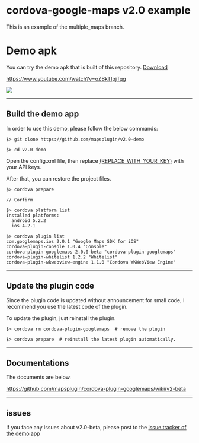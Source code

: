 # cordova-google-maps v2.0 example

This is an example of the multiple_maps branch.

# Demo apk

You can try the demo apk that is built of this repository.
[Download](https://dl.dropboxusercontent.com/u/1456061/cordova-google-maps/v2/cordova-googlemaps-v2-demo_01.apk)

https://www.youtube.com/watch?v=oZBkTIpjTqg

<a href="https://www.youtube.com/watch?v=oZBkTIpjTqg"><img src="https://cloud.githubusercontent.com/assets/167831/19011215/3f29e648-8744-11e6-9bf3-51d046885916.png"></a>

----

## Build the demo app

In order to use this demo, please follow the below commands:

```
$> git clone https://github.com/mapsplugin/v2.0-demo

$> cd v2.0-demo

```

Open the config.xml file, then replace [(REPLACE_WITH_YOUR_KEY)](https://github.com/mapsplugin/v2.0-demo/blob/master/config.xml#L35-L36) with your API keys.

After that, you can restore the project files.

```
$> cordova prepare

// Corfirm

$> cordova platform list
Installed platforms:
  android 5.2.2
  ios 4.2.1

$> cordova plugin list
com.googlemaps.ios 2.0.1 "Google Maps SDK for iOS"
cordova-plugin-console 1.0.4 "Console"
cordova-plugin-googlemaps 2.0.0-beta "cordova-plugin-googlemaps"
cordova-plugin-whitelist 1.2.2 "Whitelist"
cordova-plugin-wkwebview-engine 1.1.0 "Cordova WKWebView Engine"
```
----

## Update the plugin code

Since the plugin code is updated without announcement for small code,
I recommend you use the latest code of the plugin.

To update the plugin, just reinstall the plugin.

```
$> cordova rm cordova-plugin-googlemaps  # remove the plugin

$> cordova prepare  # reinstall the latest plugin automatically.

```

----

## Documentations

The documents are below.

https://github.com/mapsplugin/cordova-plugin-googlemaps/wiki/v2-beta

----
## issues

If you face any issues about v2.0-beta, please post to the [issue tracker of the demo app](https://github.com/mapsplugin/v2.0-demo/issues)
